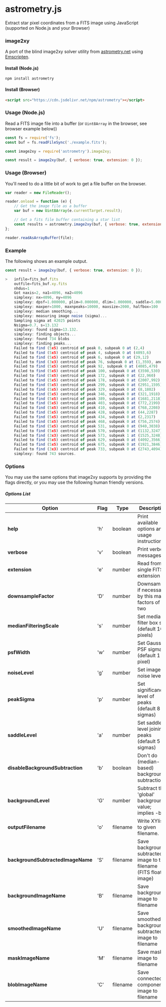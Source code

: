 # astrometry.js
Extract star pixel coordinates from a FITS image using JavaScript (supported on Node.js and your Browser)

### image2xy

A port of the blind image2xy solver utility from [astrometry.net](http://astrometry.net/) using [Emscripten](http://emscripten.org).


#### Install (Node.js)

```
npm install astrometry
```

#### Install (Browser)

``` html
<script src="https://cdn.jsdelivr.net/npm/astrometry"></script>
```

### Usage (Node.js)

Read a FITS image file into a buffer (or `Uint8Array` in the browser, see browser example below))

``` js
const fs = require('fs');
const buf = fs.readFileSync('./example.fits');

const image2xy = require('astrometry').image2xy;

const result = image2xy(buf, { verbose: true, extension: 0 });
```

### Usage (Browser)

You'll need to do a little bit of work to get a file buffer on the browser. 

``` js
var reader = new FileReader();

reader.onload = function (e) {
    // Get the image file as a buffer
    var buf = new Uint8Array(e.currentTarget.result);

    // Get a fits file buffer containing a star list
    const results = astrometry.image2xy(buf, { verbose: true, extension: 0 });
};

reader.readAsArrayBuffer(file);
```

### Example

The following shows an example output.

``` js
const result = image2xy(buf, { verbose: true, extension: 0 });

>   infile=fits_buf.fits
    outfile=fits_buf.xy.fits
    nhdus=1
    Got naxis=2, na1=4096, na2=4096
    simplexy: nx=4096, ny=4096
    simplexy: dpsf=1.000000, plim=8.000000, dlim=1.000000, saddle=5.000000
    simplexy: maxper=1000, maxnpeaks=10000, maxsize=2000, halfbox=100
    simplexy: median smoothing...
    simplexy: measuring image noise (sigma)...
    Sampling sigma at 42025 points
    Nsigma=0.7, s=13.132
    simplexy: found sigma=13.132.
    simplexy: finding objects...
    simplexy: found 734 blobs
    simplexy: finding peaks...
    Failed to find (5x5) centroid of peak 0, subpeak 0 at (2,4)
    Failed to find (5x5) centroid of peak 4, subpeak 0 at (4093,6)
    Failed to find (5x5) centroid of peak 6, subpeak 0 at (29,12)
    Failed to find (3x3) centroid of peak 76, subpeak 0 at (1,359), and too close to edge for 5x5
    Failed to find (5x5) centroid of peak 92, subpeak 0 at (4085,479)
    Failed to find (5x5) centroid of peak 100, subpeak 0 at (3598,530)
    Failed to find (5x5) centroid of peak 172, subpeak 0 at (22,960)
    Failed to find (5x5) centroid of peak 178, subpeak 0 at (2007,992)
    Failed to find (5x5) centroid of peak 299, subpeak 0 at (2951,1595)
    Failed to find (5x5) centroid of peak 329, subpeak 0 at (8,1802)
    Failed to find (5x5) centroid of peak 346, subpeak 0 at (321,1918)
    Failed to find (5x5) centroid of peak 389, subpeak 0 at (1681,2118)
    Failed to find (5x5) centroid of peak 403, subpeak 0 at (772,2199)
    Failed to find (5x5) centroid of peak 410, subpeak 0 at (768,2208)
    Failed to find (5x5) centroid of peak 428, subpeak 0 at (44,2287)
    Failed to find (5x5) centroid of peak 434, subpeak 0 at (2,2317)
    Failed to find (5x5) centroid of peak 468, subpeak 0 at (756,2574)
    Failed to find (5x5) centroid of peak 531, subpeak 0 at (940,3038)
    Failed to find (5x5) centroid of peak 570, subpeak 0 at (1132,3247)
    Failed to find (3x3) centroid of peak 573, subpeak 1 at (1525,3248), and too close to edge for 5x5
    Failed to find (5x5) centroid of peak 629, subpeak 0 at (4092,3566)
    Failed to find (5x5) centroid of peak 675, subpeak 0 at (1921,3846)
    Failed to find (3x3) centroid of peak 733, subpeak 0 at (2743,4094), and too close to edge for 5x5
    simplexy: found 743 sources.
```

### Options

You may use the same options that image2xy supports by providing the flags directly, or you may use the following human friendly versions.

##### Options List

|Option|Flag|Type|Description|
|------|----|----|-----------|
|**help**|'h'| boolean | Print available options and usage instructions|
|**verbose**|'v'| boolean | Print verbose messages|
|**extension**|'e'| number | Read from a single FITS extension|
|**downsampleFactor**|'D'| number | Downsample, if necessary, by this many factors of two|
|**medianFilteringScale**|'s'| number | Set median-filter box size (default 100 pixels)|
|**psfWidth**|'w'| number | Set Gaussian PSF sigma (default 1 pixel)|
|**noiseLevel**|'g'| number | Set image noise level|
|**peakSigma**|'p'| number | Set significance level of peaks (default 8 sigmas)|
|**saddleLevel**|'a'| number | Set saddle level joining peaks (default 5 sigmas)|
|**disableBackgroundSubtraction**|'b'| boolean |Don't do (median-based) background subtraction|
|**backgroundLevel**|'G'| number | Subtract this 'global' background value; implies -b|
|**outputFilename**|'o'| filename  | Write XYlist to given filename.|
|**backgroundSubtractedImageName**|'S'| filename  | Save background-subtracted image to this filename (FITS float image)|
|**backgroundImageName**|'B'| filename  | Save background image to filename|
|**smoothedImageName**|'U'| filename | Save smoothed background-subtracted image to filename|
|**maskImageName**|'M'| filename | Save mask image to filename|
|**blobImageName**|'C'| filename | Save connected-components image to filename|
